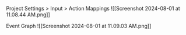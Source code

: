Project Settings > Input > Action Mappings 
![[Screenshot 2024-08-01 at 11.08.44 AM.png]]

Event Graph
![[Screenshot 2024-08-01 at 11.09.03 AM.png]]